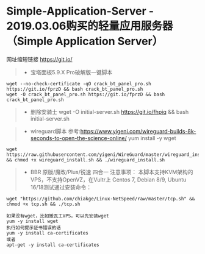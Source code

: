 # Simple-Application-Server - 2019.03.06购买的轻量应用服务器 （Simple Application Server）

网址缩短链接 https://git.io/

> * 宝塔面板5.9.X Pro破解版一键脚本
```
wget --no-check-certificate -qO crack_bt_panel_pro.sh https://git.io/fprzD && bash crack_bt_panel_pro.sh
wget -O crack_bt_panel_pro.sh https://git.io/fprzD && bash crack_bt_panel_pro.sh
```

> * 删除安骑士
wget -O initial-server.sh https://git.io/fhpiq && bash initial-server.sh

> * wireguard脚本
参考:https://www.yigeni.com/wireguard-builds-8k-seconds-to-open-the-science-online/
yum install -y wget
```
wget https://raw.githubusercontent.com/yigeni/WireGuard/master/wireguard_install.sh && chmod +x wireguard_install.sh && ./wireguard_install.sh
```
> * BBR 原版/魔改/Plus/锐速 四合一
注意事项：
本脚本支持KVM架构的VPS，不支持OpenVZ，在Vultr上 Centos 7, Debian 8/9, Ubuntu 16/18测试通过安装命令：
```
wget "https://github.com/chiakge/Linux-NetSpeed/raw/master/tcp.sh" && chmod +x tcp.sh && ./tcp.sh

如果没有wget，比如搬瓦工VPS，可以先安装wget
yum -y install wget
执行如何提示证书错误的话
yum -y install ca-certificates
或者
apt-get -y install ca-certificates
```
